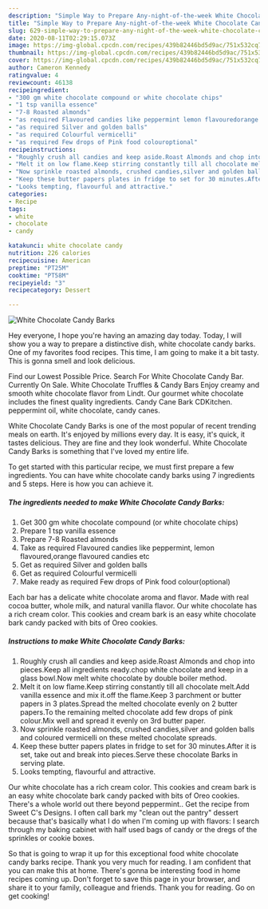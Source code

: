 ```yaml
---
description: "Simple Way to Prepare Any-night-of-the-week White Chocolate Candy Barks"
title: "Simple Way to Prepare Any-night-of-the-week White Chocolate Candy Barks"
slug: 629-simple-way-to-prepare-any-night-of-the-week-white-chocolate-candy-barks
date: 2020-08-11T02:29:15.073Z
image: https://img-global.cpcdn.com/recipes/439b82446bd5d9ac/751x532cq70/white-chocolate-candy-barks-recipe-main-photo.jpg
thumbnail: https://img-global.cpcdn.com/recipes/439b82446bd5d9ac/751x532cq70/white-chocolate-candy-barks-recipe-main-photo.jpg
cover: https://img-global.cpcdn.com/recipes/439b82446bd5d9ac/751x532cq70/white-chocolate-candy-barks-recipe-main-photo.jpg
author: Cameron Kennedy
ratingvalue: 4
reviewcount: 46138
recipeingredient:
- "300 gm white chocolate compound or white chocolate chips"
- "1 tsp vanilla essence"
- "7-8 Roasted almonds"
- "as required Flavoured candies like peppermint lemon flavouredorange flavoured candies etc"
- "as required Silver and golden balls"
- "as required Colourful vermicelli"
- "as required Few drops of Pink food colouroptional"
recipeinstructions:
- "Roughly crush all candies and keep aside.Roast Almonds and chop into pieces.Keep all ingredients ready.chop white chocolate and keep in a glass bowl.Now melt white chocolate by double boiler method."
- "Melt it on low flame.Keep stirring constantly till all chocolate melt.Add vanilla essence and mix it.off the flame.Keep 3 parchment or butter papers in 3 plates.Spread the melted chocolate evenly on 2 butter papers.To the remaining melted chocolate add few drops of pink colour.Mix well and spread it evenly on 3rd butter paper."
- "Now sprinkle roasted almonds, crushed candies,silver and golden balls and coloured vermicelli on these melted chocolate spreads."
- "Keep these butter papers plates in fridge to set for 30 minutes.After it is set, take out and break into pieces.Serve these chocolate Barks in serving plate."
- "Looks tempting, flavourful and attractive."
categories:
- Recipe
tags:
- white
- chocolate
- candy

katakunci: white chocolate candy 
nutrition: 226 calories
recipecuisine: American
preptime: "PT25M"
cooktime: "PT58M"
recipeyield: "3"
recipecategory: Dessert

---
```



![White Chocolate Candy Barks](https://img-global.cpcdn.com/recipes/439b82446bd5d9ac/751x532cq70/white-chocolate-candy-barks-recipe-main-photo.jpg)

Hey everyone, I hope you're having an amazing day today. Today, I will show you a way to prepare a distinctive dish, white chocolate candy barks. One of my favorites food recipes. This time, I am going to make it a bit tasty. This is gonna smell and look delicious.

Find our Lowest Possible Price. ‪Search For White Chocolate Candy Bar.‬ Currently On Sale. White Chocolate Truffles &amp; Candy Bars Enjoy creamy and smooth white chocolate flavor from Lindt. Our gourmet white chocolate includes the finest quality ingredients. Candy Cane Bark CDKitchen. peppermint oil, white chocolate, candy canes.

White Chocolate Candy Barks is one of the most popular of recent trending meals on earth. It's enjoyed by millions every day. It is easy, it's quick, it tastes delicious. They are fine and they look wonderful. White Chocolate Candy Barks is something that I've loved my entire life.


To get started with this particular recipe, we must first prepare a few ingredients. You can have white chocolate candy barks using 7 ingredients and 5 steps. Here is how you can achieve it.

<!--inarticleads1-->

##### The ingredients needed to make White Chocolate Candy Barks:

1. Get 300 gm white chocolate compound (or white chocolate chips)
1. Prepare 1 tsp vanilla essence
1. Prepare 7-8 Roasted almonds
1. Take as required Flavoured candies like peppermint, lemon flavoured,orange flavoured candies etc
1. Get as required Silver and golden balls
1. Get as required Colourful vermicelli
1. Make ready as required Few drops of Pink food colour(optional)


Each bar has a delicate white chocolate aroma and flavor. Made with real cocoa butter, whole milk, and natural vanilla flavor. Our white chocolate has a rich cream color. This cookies and cream bark is an easy white chocolate bark candy packed with bits of Oreo cookies. 

<!--inarticleads2-->

##### Instructions to make White Chocolate Candy Barks:

1. Roughly crush all candies and keep aside.Roast Almonds and chop into pieces.Keep all ingredients ready.chop white chocolate and keep in a glass bowl.Now melt white chocolate by double boiler method.
1. Melt it on low flame.Keep stirring constantly till all chocolate melt.Add vanilla essence and mix it.off the flame.Keep 3 parchment or butter papers in 3 plates.Spread the melted chocolate evenly on 2 butter papers.To the remaining melted chocolate add few drops of pink colour.Mix well and spread it evenly on 3rd butter paper.
1. Now sprinkle roasted almonds, crushed candies,silver and golden balls and coloured vermicelli on these melted chocolate spreads.
1. Keep these butter papers plates in fridge to set for 30 minutes.After it is set, take out and break into pieces.Serve these chocolate Barks in serving plate.
1. Looks tempting, flavourful and attractive.


Our white chocolate has a rich cream color. This cookies and cream bark is an easy white chocolate bark candy packed with bits of Oreo cookies. There&#39;s a whole world out there beyond peppermint.. Get the recipe from Sweet C&#39;s Designs. I often call bark my &#34;clean out the pantry&#34; dessert because that&#39;s basically what I do when I&#39;m coming up with flavors: I search through my baking cabinet with half used bags of candy or the dregs of the sprinkles or cookie boxes. 

So that is going to wrap it up for this exceptional food white chocolate candy barks recipe. Thank you very much for reading. I am confident that you can make this at home. There's gonna be interesting food in home recipes coming up. Don't forget to save this page in your browser, and share it to your family, colleague and friends. Thank you for reading. Go on get cooking!
